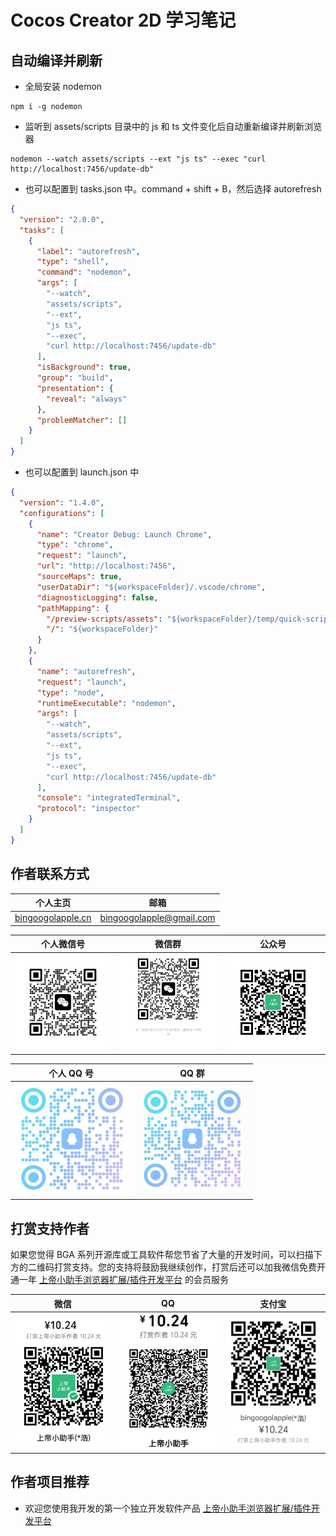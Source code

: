 # Cocos Creator 2D 学习笔记

## 自动编译并刷新

- 全局安装 nodemon

```shell
npm i -g nodemon
```

- 监听到 assets/scripts 目录中的 js 和 ts 文件变化后自动重新编译并刷新浏览器

```shell
nodemon --watch assets/scripts --ext "js ts" --exec "curl http://localhost:7456/update-db"
```

- 也可以配置到 tasks.json 中。command + shift + B，然后选择 autorefresh

```json
{
  "version": "2.0.0",
  "tasks": [
    {
      "label": "autorefresh",
      "type": "shell",
      "command": "nodemon",
      "args": [
        "--watch",
        "assets/scripts",
        "--ext",
        "js ts",
        "--exec",
        "curl http://localhost:7456/update-db"
      ],
      "isBackground": true,
      "group": "build",
      "presentation": {
        "reveal": "always"
      },
      "problemMatcher": []
    }
  ]
}
```

- 也可以配置到 launch.json 中

```json
{
  "version": "1.4.0",
  "configurations": [
    {
      "name": "Creator Debug: Launch Chrome",
      "type": "chrome",
      "request": "launch",
      "url": "http://localhost:7456",
      "sourceMaps": true,
      "userDataDir": "${workspaceFolder}/.vscode/chrome",
      "diagnosticLogging": false,
      "pathMapping": {
        "/preview-scripts/assets": "${workspaceFolder}/temp/quick-scripts/dst/assets",
        "/": "${workspaceFolder}"
      }
    },
    {
      "name": "autorefresh",
      "request": "launch",
      "type": "node",
      "runtimeExecutable": "nodemon",
      "args": [
        "--watch",
        "assets/scripts",
        "--ext",
        "js ts",
        "--exec",
        "curl http://localhost:7456/update-db"
      ],
      "console": "integratedTerminal",
      "protocol": "inspector"
    }
  ]
}
```

## 作者联系方式

| 个人主页 | 邮箱 |
| ------------- | ------------ |
| <a  href="https://www.bingoogolapple.cn" target="_blank">bingoogolapple.cn</a>  | <a href="mailto:bingoogolapple@gmail.com" target="_blank">bingoogolapple@gmail.com</a> |

| 个人微信号 | 微信群 | 公众号 |
| ------------ | ------------ | ------------ |
| <img width="180" alt="个人微信号" src="https://github.com/bingoogolapple/bga-god-assistant-config/raw/main/images/BGAQrCode.png"> | <img width="180" alt="微信群" src="https://github.com/bingoogolapple/bga-god-assistant-config/raw/main/images/WeChatGroup1QrCode.jpg"> | <img width="180" alt="公众号" src="https://github.com/bingoogolapple/bga-god-assistant-config/raw/main/images/GongZhongHao.png"> |

| 个人 QQ 号 | QQ 群 |
| ------------ | ------------ |
| <img width="180" alt="个人 QQ 号" src="https://github.com/bingoogolapple/bga-god-assistant-config/raw/main/images/BGAQQQrCode.jpg"> | <img width="180" alt="QQ 群" src="https://github.com/bingoogolapple/bga-god-assistant-config/raw/main/images/QQGroup1QrCode.jpg"> |

## 打赏支持作者

如果您觉得 BGA 系列开源库或工具软件帮您节省了大量的开发时间，可以扫描下方的二维码打赏支持。您的支持将鼓励我继续创作，打赏后还可以加我微信免费开通一年 [上帝小助手浏览器扩展/插件开发平台](https://github.com/bingoogolapple/bga-god-assistant-config) 的会员服务

| 微信 | QQ | 支付宝 |
| ------------- | ------------- | ------------- |
| <img width="180" alt="微信" src="https://github.com/bingoogolapple/bga-god-assistant-config/raw/main/images/donate-wechat.jpg"> | <img width="180" alt="QQ" src="https://github.com/bingoogolapple/bga-god-assistant-config/raw/main/images/donate-qq.jpg"> | <img width="180" alt="支付宝" src="https://github.com/bingoogolapple/bga-god-assistant-config/raw/main/images/donate-alipay.jpg"> |

## 作者项目推荐

* 欢迎您使用我开发的第一个独立开发软件产品 [上帝小助手浏览器扩展/插件开发平台](https://github.com/bingoogolapple/bga-god-assistant-config)
